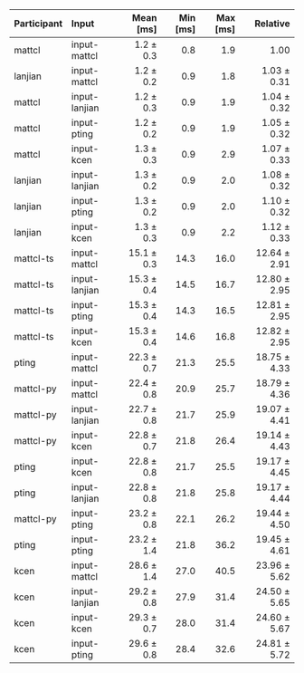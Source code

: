 | Participant | Input | Mean [ms] | Min [ms] | Max [ms] | Relative |
|:---|:---|---:|---:|---:|---:|
| mattcl | input-mattcl | 1.2 ± 0.3 | 0.8 | 1.9 | 1.00 |
| lanjian | input-mattcl | 1.2 ± 0.2 | 0.9 | 1.8 | 1.03 ± 0.31 |
| mattcl | input-lanjian | 1.2 ± 0.3 | 0.9 | 1.9 | 1.04 ± 0.32 |
| mattcl | input-pting | 1.2 ± 0.2 | 0.9 | 1.9 | 1.05 ± 0.32 |
| mattcl | input-kcen | 1.3 ± 0.3 | 0.9 | 2.9 | 1.07 ± 0.33 |
| lanjian | input-lanjian | 1.3 ± 0.2 | 0.9 | 2.0 | 1.08 ± 0.32 |
| lanjian | input-pting | 1.3 ± 0.2 | 0.9 | 2.0 | 1.10 ± 0.32 |
| lanjian | input-kcen | 1.3 ± 0.3 | 0.9 | 2.2 | 1.12 ± 0.33 |
| mattcl-ts | input-mattcl | 15.1 ± 0.3 | 14.3 | 16.0 | 12.64 ± 2.91 |
| mattcl-ts | input-lanjian | 15.3 ± 0.4 | 14.5 | 16.7 | 12.80 ± 2.95 |
| mattcl-ts | input-pting | 15.3 ± 0.4 | 14.3 | 16.5 | 12.81 ± 2.95 |
| mattcl-ts | input-kcen | 15.3 ± 0.4 | 14.6 | 16.8 | 12.82 ± 2.95 |
| pting | input-mattcl | 22.3 ± 0.7 | 21.3 | 25.5 | 18.75 ± 4.33 |
| mattcl-py | input-mattcl | 22.4 ± 0.8 | 20.9 | 25.7 | 18.79 ± 4.36 |
| mattcl-py | input-lanjian | 22.7 ± 0.8 | 21.7 | 25.9 | 19.07 ± 4.41 |
| mattcl-py | input-kcen | 22.8 ± 0.7 | 21.8 | 26.4 | 19.14 ± 4.43 |
| pting | input-kcen | 22.8 ± 0.8 | 21.7 | 25.5 | 19.17 ± 4.45 |
| pting | input-lanjian | 22.8 ± 0.8 | 21.8 | 25.8 | 19.17 ± 4.44 |
| mattcl-py | input-pting | 23.2 ± 0.8 | 22.1 | 26.2 | 19.44 ± 4.50 |
| pting | input-pting | 23.2 ± 1.4 | 21.8 | 36.2 | 19.45 ± 4.61 |
| kcen | input-mattcl | 28.6 ± 1.4 | 27.0 | 40.5 | 23.96 ± 5.62 |
| kcen | input-lanjian | 29.2 ± 0.8 | 27.9 | 31.4 | 24.50 ± 5.65 |
| kcen | input-kcen | 29.3 ± 0.7 | 28.0 | 31.4 | 24.60 ± 5.67 |
| kcen | input-pting | 29.6 ± 0.8 | 28.4 | 32.6 | 24.81 ± 5.72 |
